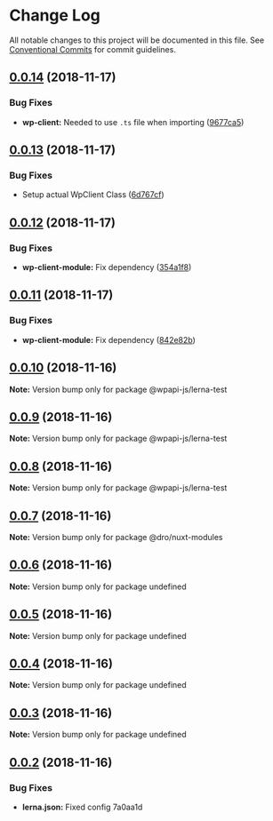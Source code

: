 # Change Log

All notable changes to this project will be documented in this file.
See [Conventional Commits](https://conventionalcommits.org) for commit guidelines.

<a name="0.0.14"></a>
## [0.0.14](https://github.com/davidroyer/wpapi-test/compare/v0.0.13...v0.0.14) (2018-11-17)


### Bug Fixes

* **wp-client:** Needed to use `.ts` file when importing ([9677ca5](https://github.com/davidroyer/wpapi-test/commit/9677ca5))




<a name="0.0.13"></a>
## [0.0.13](https://github.com/davidroyer/wpapi-test/compare/v0.0.12...v0.0.13) (2018-11-17)


### Bug Fixes

* Setup actual WpClient Class ([6d767cf](https://github.com/davidroyer/wpapi-test/commit/6d767cf))




<a name="0.0.12"></a>
## [0.0.12](https://github.com/davidroyer/wpapi-test/compare/v0.0.11...v0.0.12) (2018-11-17)


### Bug Fixes

* **wp-client-module:** Fix dependency ([354a1f8](https://github.com/davidroyer/wpapi-test/commit/354a1f8))




<a name="0.0.11"></a>
## [0.0.11](https://github.com/davidroyer/wpapi-test/compare/v0.0.10...v0.0.11) (2018-11-17)


### Bug Fixes

* **wp-client-module:** Fix dependency ([842e82b](https://github.com/davidroyer/wpapi-test/commit/842e82b))




<a name="0.0.10"></a>
## [0.0.10](https://github.com/davidroyer/wpapi-test/compare/v0.0.9...v0.0.10) (2018-11-16)




**Note:** Version bump only for package @wpapi-js/lerna-test

<a name="0.0.9"></a>
## [0.0.9](https://github.com/davidroyer/wpapi-test/compare/v0.0.8...v0.0.9) (2018-11-16)




**Note:** Version bump only for package @wpapi-js/lerna-test

<a name="0.0.8"></a>
## [0.0.8](https://github.com/davidroyer/wpapi-test/compare/v0.0.7...v0.0.8) (2018-11-16)




**Note:** Version bump only for package @wpapi-js/lerna-test

<a name="0.0.7"></a>
## [0.0.7](https://github.com/davidroyer/wpapi-test/compare/v0.0.6...v0.0.7) (2018-11-16)




**Note:** Version bump only for package @dro/nuxt-modules

<a name="0.0.6"></a>
## [0.0.6](https://github.com/davidroyer/wpapi-test/compare/v0.0.5...v0.0.6) (2018-11-16)




**Note:** Version bump only for package undefined

<a name="0.0.5"></a>
## [0.0.5](https://github.com/davidroyer/wpapi-test/compare/v0.0.4...v0.0.5) (2018-11-16)




**Note:** Version bump only for package undefined

<a name="0.0.4"></a>
## [0.0.4](https://github.com/davidroyer/wpapi-test/compare/v0.0.3...v0.0.4) (2018-11-16)




**Note:** Version bump only for package undefined

<a name="0.0.3"></a>
## [0.0.3](/compare/v0.0.2...v0.0.3) (2018-11-16)




**Note:** Version bump only for package undefined

<a name="0.0.2"></a>
## [0.0.2](/compare/v0.0.1...v0.0.2) (2018-11-16)


### Bug Fixes

* **lerna.json:** Fixed config 7a0aa1d
